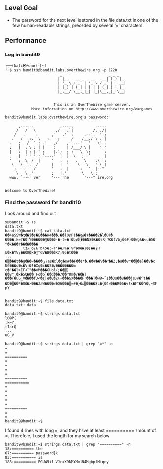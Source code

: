 ## Level Goal
- The password for the next level is stored in the file data.txt in one of the few human-readable strings, preceded by several ‘=’ characters.
## Performance
### Log in bandit9
    ┌──(kali㉿Mono)-[~]
    └─$ ssh bandit9@bandit.labs.overthewire.org -p 2220
                             _                     _ _ _   
                            | |__   __ _ _ __   __| (_) |_ 
                            | '_ \ / _` | '_ \ / _` | | __|
                            | |_) | (_| | | | | (_| | | |_ 
                            |_.__/ \__,_|_| |_|\__,_|_|\__|
                                                           
    
                          This is an OverTheWire game server. 
                More information on http://www.overthewire.org/wargames
    
    bandit9@bandit.labs.overthewire.org's password: 
    
          ,----..            ,----,          .---.
         /   /   \         ,/   .`|         /. ./|
        /   .     :      ,`   .'  :     .--'.  ' ;
       .   /   ;.  \   ;    ;     /    /__./ \ : |
      .   ;   /  ` ; .'___,/    ,' .--'.  '   \' .
      ;   |  ; \ ; | |    :     | /___/ \ |    ' '
      |   :  | ; | ' ;    |.';  ; ;   \  \;      :
      .   |  ' ' ' : `----'  |  |  \   ;  `      |
      '   ;  \; /  |     '   :  ;   .   \    .\  ;
       \   \  ',  /      |   |  '    \   \   ' \ |
        ;   :    /       '   :  |     :   '  |--"
         \   \ .'        ;   |.'       \   \ ;
      www. `---` ver     '---' he       '---" ire.org
    
    
    Welcome to OverTheWire!

### Find the password for bandit10

Look around and find out

    9@bandit:~$ ls                                                               
    data.txt
    bandit9@bandit:~$ cat data.txt
    ��4aSSW�ҭ��j�s�E���K4���,��l0@P(��gw�)����2�l�BJ�
    ����,k=?��|Y������@����-�-t=�]�bڊ�˯���N8�k��zR|?K�(Vbj�6F)��Wg&�<u�5� ^�k���r��������
            tIsrQzk`Dl5�ʖ<f'��/%�!%P�0��]�]��jH
    &�x�YV;���0�k�^GV�B���X7;96�t���
    ...
    �▒���t��g���~����ڼ?as�cl�g�K#��F��$*�;��#��V��*��Z;�u��v*��▒�e}��v�c
    U6���o�x�V]�!�Xq�є��S�y��������m
    c�"��l>IF<¨"��ʋM���GHof/;��▒)
    ��8".�x�5Q���_Fo�b`��d���/��^8m�7���]
    ���{�uG_V����fJ<�ʐ|e�B�Z(+���&X����F՚���T�@Ǿ=˚I��3s��8���js3v�^t��
    �D�▒��*�U��>���ZaW����N�O6���▒=#�}�x▒����8L�{�4k���R�6�v!x�F"��֏�,~襪pY
    
    
    bandit9@bandit:~$ file data.txt 
    data.txt: data
    
    bandit9@bandit:~$ strings data.txt
    l0@P(
    ,k=?
    tIsrQ
    ...
    uG_V

    bandit9@bandit:~$ strings data.txt | grep "=*" -o
    =
    =
    ==========
    =
    =
    =
    =
    ==========
    ===========
    =
    =
    =
    =
    =
    ==========
    =
    =
    bandit9@bandit:~$ 

I found 4 lines with long =, and they have at least ========== amount of =. Therefore, I used the length for my search below

    bandit9@bandit:~$ strings data.txt | grep "==========" -n
    18:========== the
    67:========== password{k
    83:=========== is
    188:========== FGUW5ilLVJrxX9kMYMmlN4MgbpfMiqey







